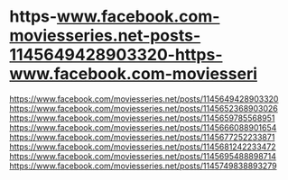 # https-www.facebook.com-moviesseries.net-posts-1145649428903320-https-www.facebook.com-moviesseri
https://www.facebook.com/moviesseries.net/posts/1145649428903320 https://www.facebook.com/moviesseries.net/posts/1145652368903026 https://www.facebook.com/moviesseries.net/posts/1145659785568951 https://www.facebook.com/moviesseries.net/posts/1145666088901654 https://www.facebook.com/moviesseries.net/posts/1145677252233871 https://www.facebook.com/moviesseries.net/posts/1145681242233472 https://www.facebook.com/moviesseries.net/posts/1145695488898714 https://www.facebook.com/moviesseries.net/posts/1145749838893279
